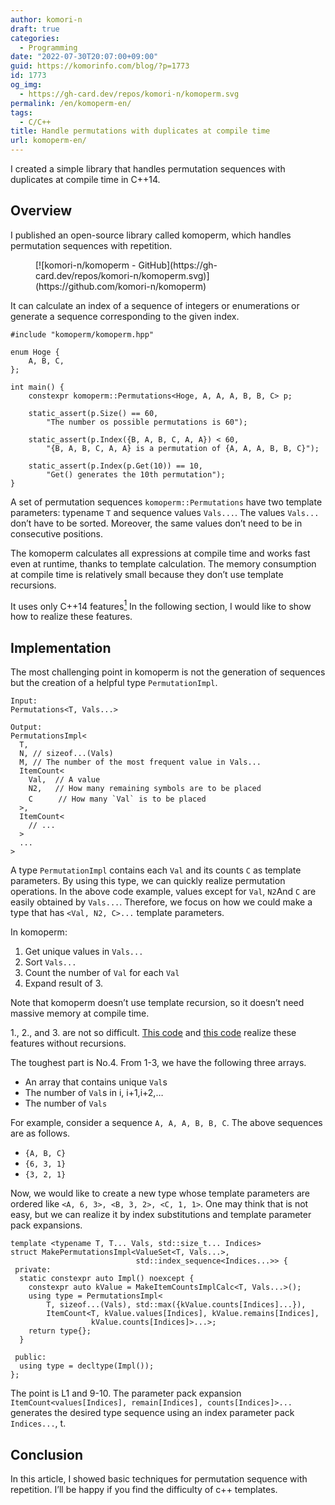 ```yaml
---
author: komori-n
draft: true
categories:
  - Programming
date: "2022-07-30T20:07:00+09:00"
guid: https://komorinfo.com/blog/?p=1773
id: 1773
og_img:
  - https://gh-card.dev/repos/komori-n/komoperm.svg
permalink: /en/komoperm-en/
tags:
  - C/C++
title: Handle permutations with duplicates at compile time
url: komoperm-en/
---
```


I created a simple library that handles permutation sequences with duplicates at compile time in C++14.

## Overview

I published an open-source library called komoperm, which handles permutation sequences with repetition.

<figure class="wp-block-image">[![komori-n/komoperm - GitHub](https://gh-card.dev/repos/komori-n/komoperm.svg)](https://github.com/komori-n/komoperm)</figure>It can calculate an index of a sequence of integers or enumerations or generate a sequence corresponding to the given index.

```
#include "komoperm/komoperm.hpp"

enum Hoge {
    A, B, C,
};

int main() {
    constexpr komoperm::Permutations<Hoge, A, A, A, B, B, C> p;

    static_assert(p.Size() == 60,
        "The number os possible permutations is 60");

    static_assert(p.Index({B, A, B, C, A, A}) < 60,
        "{B, A, B, C, A, A} is a permutation of {A, A, A, B, B, C}");

    static_assert(p.Index(p.Get(10)) == 10,
        "Get() generates the 10th permutation");
}
```

A set of permutation sequences `komoperm::Permutations` have two template parameters: typename `T` and sequence values `Vals...`. The values `Vals...` don’t have to be sorted. Moreover, the same values don’t need to be in consecutive positions.

The komoperm calculates all expressions at compile time and works fast even at runtime, thanks to template calculation. The memory consumption at compile time is relatively small because they don’t use template recursions.

It uses only C++14 features<span class="easy-footnote-margin-adjust" id="easy-footnote-1-1773"></span><span class="easy-footnote">[<sup>1</sup>](https://komorinfo.com/blog/en/komoperm-en/#easy-footnote-bottom-1-1773 "For the user’s convenience, it switches implementations using C++17.")</span> In the following section, I would like to show how to realize these features.

## Implementation

The most challenging point in komoperm is not the generation of sequences but the creation of a helpful type `PermutationImpl`.

```
Input:
Permutations<T, Vals...>

Output:
PermutationsImpl<
  T,
  N, // sizeof...(Vals)
  M, // The number of the most frequent value in Vals...
  ItemCount<
    Val,  // A value
    N2,   // How many remaining symbols are to be placed
    C    　// How many `Val` is to be placed
  >,
  ItemCount<
    // ...
  >
  ...
>
```

A type `PermutationImpl` contains each `Val` and its counts `C` as template parameters. By using this type, we can quickly realize permutation operations. In the above code example, values except for `Val`, `N2`And `C` are easily obtained by `Vals...`. Therefore, we focus on how we could make a type that has `<Val, N2, C>...` template parameters.

In komoperm:

1. Get unique values in `Vals...`
2. Sort `Vals...`
3. Count the number of `Val` for each `Val`
4. Expand result of 3.

Note that komoperm doesn’t use template recursion, so it doesn’t need massive memory at compile time.

1., 2., and 3. are not so difficult. [This code](https://github.com/komori-n/komoperm/blob/main/src/komoperm.hpp#L240-L308) and [this code](https://github.com/komori-n/komoperm/blob/main/src/komoperm.hpp#L494-L547) realize these features without recursions.

The toughest part is No.4. From 1-3, we have the following three arrays.

- An array that contains unique `Val`s
- The number of `Val`s in i, i+1,i+2,…
- The number of `Vals`

For example, consider a sequence `A, A, A, B, B, C`. The above sequences are as follows.

- `{A, B, C}`
- `{6, 3, 1}`
- `{3, 2, 1}`

Now, we would like to create a new type whose template parameters are ordered like `<A, 6, 3>, <B, 3, 2>, <C, 1, 1>`. One may think that is not easy, but we can realize it by index substitutions and template parameter pack expansions.

```
template <typename T, T... Vals, std::size_t... Indices>
struct MakePermutationsImpl<ValueSet<T, Vals...>,
                            std::index_sequence<Indices...>> {
 private:
  static constexpr auto Impl() noexcept {
    constexpr auto kValue = MakeItemCountsImplCalc<T, Vals...>();
    using type = PermutationsImpl<
        T, sizeof...(Vals), std::max({kValue.counts[Indices]...}),
        ItemCount<T, kValue.values[Indices], kValue.remains[Indices],
                  kValue.counts[Indices]>...>;
    return type{};
  }

 public:
  using type = decltype(Impl());
};
```

The point is L1 and 9-10. The parameter pack expansion `ItemCount<values[Indices], remain[Indices], counts[Indices]>...` generates the desired type sequence using an index parameter pack `Indices...`, t.

## Conclusion

In this article, I showed basic techniques for permutation sequence with repetition. I’ll be happy if you find the difficulty of c++ templates.
